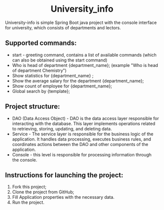 <h1 align="center"> University_info </h1>

University-info is simple Spring Boot java project with the console interface for university, which consists of departments and lectors.


## Supported commands:
- start - greeting command, contains a list of available commands (which can also be obtained using the start command)
- Who is head of department {department_name};
  (example "Who is head of department Chemistry")
- Show statistics for {department_name} ;
- Show the average salary for the department {department_name};
- Show count of employee for {department_name};
- Global search by {template};

## Project structure:

- DAO (Data Access Object) - DAO is the data access layer responsible for interacting with the database. This layer
  implements operations related to retrieving, storing, updating, and deleting data.
- Service - The service layer is responsible for the business logic of the application. It handles data processing,
  executes business rules, and coordinates actions between the DAO and other components of the application.
- Console -
  this level is responsible for processing information through the console.

## Instructions for launching the project:
1. Fork this project;
2. Clone the project from GitHub;
3. Fill Application properties with the necessary data.
4. Run the project.